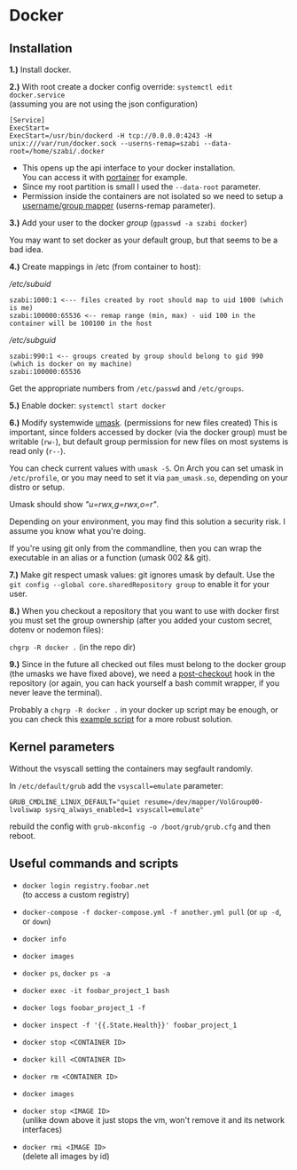 # Docker

## Installation

**1.)**
Install docker.

**2.)**
With root create a docker config override: `systemctl edit docker.service`  
(assuming you are not using the json configuration)    

```
[Service]
ExecStart=
ExecStart=/usr/bin/dockerd -H tcp://0.0.0.0:4243 -H unix:///var/run/docker.sock --userns-remap=szabi --data-root=/home/szabi/.docker
```

- This opens up the api interface to your docker installation.  
 You can access it with [portainer](https://portainer.readthedocs.io/) for example.  
- Since my root partition is small I used the `--data-root` parameter.
- Permission inside the containers are not isolated so we need to setup
  a [username/group mapper](https://www.jujens.eu/posts/en/2017/Jul/02/docker-userns-remap/)
  (userns-remap parameter).

**3.)**
Add your user to the docker *group* (`gpasswd -a szabi docker`)

You may want to set docker as your default group, but that seems
to be a bad idea.

**4.)**
Create mappings in /etc (from container to host):

_/etc/subuid_
```
szabi:1000:1 <--- files created by root should map to uid 1000 (which is me)
szabi:100000:65536 <-- remap range (min, max) - uid 100 in the container will be 100100 in the host
```

_/etc/subguid_
```
szabi:990:1 <-- groups created by group should belong to gid 990 (which is docker on my machine)
szabi:100000:65536
```

Get the appropriate numbers from `/etc/passwd` and `/etc/groups`.

**5.)**
Enable docker:  `systemctl start docker`

**6.)**
Modify systemwide [umask](https://wiki.archlinux.org/index.php/umask).
(permissions for new files created) This is important,
since folders accessed by docker (via the docker group) must be writable (`rw-`), but
default group permission for new files on most systems is read only (`r--`).

You can check current values with `umask -S`. On Arch you can set umask
in `/etc/profile`, or you may need to set it via `pam_umask.so`, depending
on your distro or setup.

Umask should show _"u=rwx,g=rwx,o=r"_.

Depending on your environment, you may find this solution a security risk.
I assume you know what you're doing.

If you're using git only from the commandline, then you can wrap
the executable in an alias or a function (umask 002 && git).

**7.)**
Make git respect umask values: git ignores umask by default. Use the
`git config --global core.sharedRepository group` to enable it for your user.

**8.)**
When you checkout a repository that you want to use with docker
first you must set the group ownership (after you added your custom
secret, dotenv or nodemon files):

`chgrp -R docker .` (in the repo dir)

**9.)**
Since in the future all checked out files must belong to the
docker group (the umasks we have fixed above), we need a
[post-checkout](https://git-scm.com/docs/githooks#_post_checkout)
hook in the repository (or again, you can hack yourself a bash commit
wrapper, if you never leave the terminal).

Probably a `chgrp -R docker .` in your docker up script may be enough,
or you can check this [example script](https://github.com/git/git/blob/master/contrib/hooks/setgitperms.perl)
for a more robust solution.

## Kernel parameters

Without the vsyscall setting the containers may segfault randomly.

In `/etc/default/grub` add the `vsyscall=emulate` parameter:

```
GRUB_CMDLINE_LINUX_DEFAULT="quiet resume=/dev/mapper/VolGroup00-lvolswap sysrq_always_enabled=1 vsyscall=emulate"
```

rebuild the config with `grub-mkconfig -o /boot/grub/grub.cfg`
and then reboot.

##

## Useful commands and scripts

- `docker login registry.foobar.net`  
  (to access a custom registry)
- `docker-compose -f docker-compose.yml -f another.yml pull` (or `up -d`, or `down`)
- `docker info`
- `docker images`
- `docker ps`, `docker ps -a`
- `docker exec -it foobar_project_1 bash`
- `docker logs foobar_project_1 -f`
- `docker inspect -f '{{.State.Health}}' foobar_project_1`


- `docker stop <CONTAINER ID>`
- `docker kill <CONTAINER ID>`
- `docker rm <CONTAINER ID>`
- `docker images`
- `docker stop <IMAGE ID>`  
  (unlike down above it just stops the vm, won't remove it and its network interfaces)
- `docker rmi <IMAGE ID>`  
  (delete all images by id)
